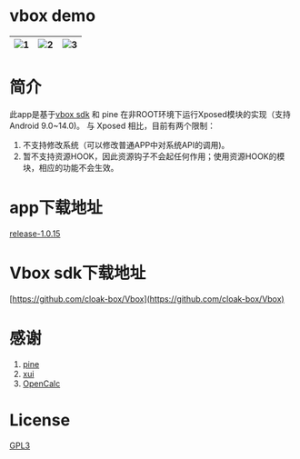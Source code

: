 # vbox demo

| ![1](https://github.com/user-attachments/assets/6df1d86b-c4d1-4ca8-a84c-79671aeea834) |  ![2](https://github.com/user-attachments/assets/5c762c7a-254c-4a97-83ed-7e22c27bf4ae) |  ![3](https://github.com/user-attachments/assets/795d9700-9e74-4a02-bdf8-1e23737cc687) |
|-------------------------|-------------------------|-------------------------|

# 简介
此app是基于[vbox sdk](https://github.com/cloak-box/Vbox) 和 pine 在非ROOT环境下运行Xposed模块的实现（支持Android 9.0~14.0)。
与 Xposed 相比，目前有两个限制：
 1. 不支持修改系统（可以修改普通APP中对系统API的调用)。
 2. 暂不支持资源HOOK，因此资源钩子不会起任何作用；使用资源HOOK的模块，相应的功能不会生效。

# app下载地址
[release-1.0.15](https://github.com/cloak-box/vbox-demo/releases/download/release-1.0.15/app-release.apk)

# Vbox sdk下载地址
[https://github.com/cloak-box/Vbox](https://github.com/cloak-box/Vbox)

# 感谢
1. [pine](https://github.com/canyie/pine)
2. [xui](https://github.com/xuexiangjys/XUI)
3. [OpenCalc](https://github.com/Darkempire78/OpenCalc)
# License
[GPL3](LICENSE) 


